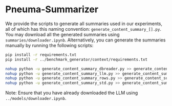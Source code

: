 # Pneuma-Summarizer

We provide the scripts to generate all summaries used in our experiments, all of which has this naming convention: `generate_content_summary_[].py`. You may download all the generated summaries using `summaries/downloader.ipynb`. Alternatively, you can generate the summaries manually by running the following scripts:

```bash
pip install -r requirements.txt
pip install -r ../benchmark_generator/context/requirements.txt

nohup python -u generate_content_summary_dbreader.py >> generate_content_summary_dbreader.out &
nohup python -u generate_content_summary_llm.py >> generate_content_summary_llm.out &
nohup python -u generate_content_summary_rows.py >> generate_content_summary_rows.out &
nohup python -u generate_content_summary_std.py >> generate_content_summary_std.out &
```

Note: Ensure that you have already downloaded the LLM using `../models/downloader.ipynb`.
